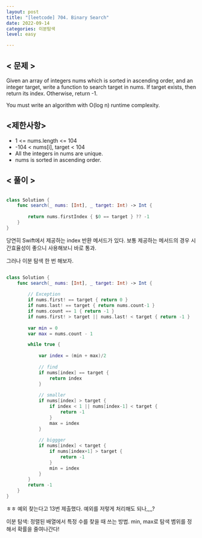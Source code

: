 ```yaml
---
layout: post
title: "[leetcode] 704. Binary Search"
date: 2022-09-14
categories: 이분탐색
level: easy

---
```




## < 문제 >

Given an array of integers nums which is sorted in ascending order, and an integer target, write a function to search target in nums. If target exists, then return its index. Otherwise, return -1.

You must write an algorithm with O(log n) runtime complexity. 

## <제한사항>

- 1 <= nums.length <= 104
- -104 < nums[i], target < 104
- All the integers in nums are unique.
- nums is sorted in ascending order.


## < 풀이 >

```swift

class Solution {
    func search(_ nums: [Int], _ target: Int) -> Int {
        
        return nums.firstIndex { $0 == target } ?? -1
    }
}

```

당연히 Swift에서 제공하는 index 반환 메서드가 있다.
보통 제공하는 메서드의 경우 시간효율성이 좋으니 사용해보니 바로 통과.

그러나 이분 탐색 한 번 해보자.

```swift

class Solution {
    func search(_ nums: [Int], _ target: Int) -> Int {
        
        // Exception
        if nums.first! == target { return 0 }
        if nums.last! == target { return nums.count-1 }
        if nums.count == 1 { return -1 }
        if nums.first! > target || nums.last! < target { return -1 }
        
        var min = 0
        var max = nums.count - 1

        while true {
            
            var index = (min + max)/2
            
            // find
            if nums[index] == target {
                return index
            }
            
            // smaller
            if nums[index] > target {
                if index < 1 || nums[index-1] < target { 
                    return -1
                }
                max = index
            }
            
            // biggger
            if nums[index] < target {
                if nums[index+1] > target { 
                    return -1
                }
                min = index
            }
        }
        return -1
    }
}

```

ㅎㅎ 예외 찾는다고 13번 제출했다. 
예외를 저렇게 처리해도 되나,,,,? 

이분 탐색: 정렬된 배열에서 특정 수를 찾을 때 쓰는 방법. min, max로 탐색 볌위를 정해서 확률을 줄여나간다!
